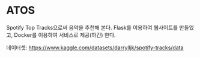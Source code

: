 # ATOS
Spotify Top Tracks으로써 음악을 추천해 본다. Flask를 이용하여 웹사이트를 만들었고, Docker를 이용하여 서비스로 제공(하긴) 한다. 

데이터셋: https://www.kaggle.com/datasets/darrylljk/spotify-tracks/data
